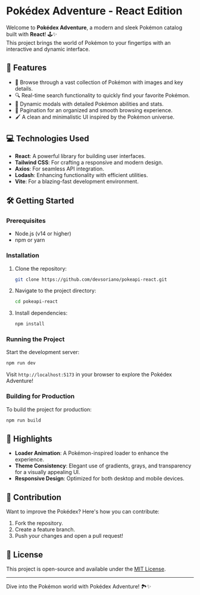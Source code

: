 # Pokédex Adventure - React Edition

Welcome to **Pokédex Adventure**, a modern and sleek Pokémon catalog built with **React**! 🕹️✨  
This project brings the world of Pokémon to your fingertips with an interactive and dynamic interface.

## 🚀 Features

- 🐾 Browse through a vast collection of Pokémon with images and key details.
- 🔍 Real-time search functionality to quickly find your favorite Pokémon.
- 📜 Dynamic modals with detailed Pokémon abilities and stats.
- 📄 Pagination for an organized and smooth browsing experience.
- 🖌️ A clean and minimalistic UI inspired by the Pokémon universe.

## 💻 Technologies Used

- **React**: A powerful library for building user interfaces.
- **Tailwind CSS**: For crafting a responsive and modern design.
- **Axios**: For seamless API integration.
- **Lodash**: Enhancing functionality with efficient utilities.
- **Vite**: For a blazing-fast development environment.

## 🛠️ Getting Started

### Prerequisites

- Node.js (v14 or higher)
- npm or yarn

### Installation

1. Clone the repository:
   ```bash
   git clone https://github.com/devsoriano/pokeapi-react.git
   ```
2. Navigate to the project directory:
   ```bash
   cd pokeapi-react
   ```
3. Install dependencies:
   ```bash
   npm install
   ```

### Running the Project

Start the development server:

```bash
npm run dev
```

Visit `http://localhost:5173` in your browser to explore the Pokédex Adventure!

### Building for Production

To build the project for production:

```bash
npm run build
```

## 🌟 Highlights

- **Loader Animation**: A Pokémon-inspired loader to enhance the experience.
- **Theme Consistency**: Elegant use of gradients, grays, and transparency for a visually appealing UI.
- **Responsive Design**: Optimized for both desktop and mobile devices.

## 🤝 Contribution

Want to improve the Pokédex? Here's how you can contribute:

1. Fork the repository.
2. Create a feature branch.
3. Push your changes and open a pull request!

## 📜 License

This project is open-source and available under the [MIT License](LICENSE).

---

Dive into the Pokémon world with Pokédex Adventure! 🏞️✨

